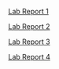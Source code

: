 [Lab Report 1](lab-report-1.html)

[Lab Report 2](lab-report-2.html)

[Lab Report 3](lab-report-3.html)

[Lab Report 4](lab-report-4.html)




